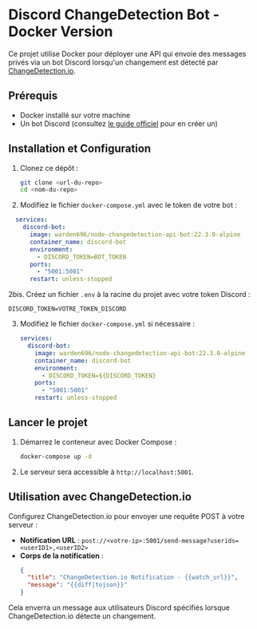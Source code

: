 
# Discord ChangeDetection Bot - Docker Version

Ce projet utilise Docker pour déployer une API qui envoie des messages privés via un bot Discord lorsqu'un changement est détecté par [ChangeDetection.io](https://changedetection.io/).

## Prérequis

- Docker installé sur votre machine
- Un bot Discord (consultez [le guide officiel](https://discord.com/developers/docs/getting-started) pour en créer un)

## Installation et Configuration

1. Clonez ce dépôt :
   ```bash
   git clone <url-du-repo>
   cd <nom-du-repo>
   ```
2. Modifiez le fichier `docker-compose.yml` avec le token de votre bot :
 ```yaml
   services:
     discord-bot:
       image: warden696/node-changedetection-api-bot:22.3.0-alpine
       container_name: discord-bot
       environment:
         - DISCORD_TOKEN=BOT_TOKEN
       ports:
         - "5001:5001"
       restart: unless-stopped
   ```
2bis. Créez un fichier `.env` à la racine du projet avec votre token Discord :
   ```
   DISCORD_TOKEN=VOTRE_TOKEN_DISCORD
   ```

3. Modifiez le fichier `docker-compose.yml` si nécessaire :
   ```yaml
   services:
     discord-bot:
       image: warden696/node-changedetection-api-bot:22.3.0-alpine
       container_name: discord-bot
       environment:
         - DISCORD_TOKEN=${DISCORD_TOKEN}
       ports:
         - "5001:5001"
       restart: unless-stopped
   ```

## Lancer le projet

1. Démarrez le conteneur avec Docker Compose :
   ```bash
   docker-compose up -d
   ```

2. Le serveur sera accessible à `http://localhost:5001`.

## Utilisation avec ChangeDetection.io

Configurez ChangeDetection.io pour envoyer une requête POST à votre serveur :

- **Notification URL** : `post://<votre-ip>:5001/send-message?userids=<userID1>,<userID2>`
- **Corps de la notification** :
  ```json
  {
    "title": "ChangeDetection.io Notification - {{watch_url}}",
    "message": "{{diff|tojson}}"
  }
  ```

Cela enverra un message aux utilisateurs Discord spécifiés lorsque ChangeDetection.io détecte un changement.
